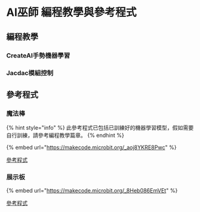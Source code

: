 # AI巫師 編程教學與參考程式

## 編程教學

### CreateAI手勢機器學習

### Jacdac模組控制

## 參考程式

### 魔法棒

{% hint style="info" %}
此參考程式已包括已訓練好的機器學習模型，假如需要自行訓練，請參考編程教學篇章。
{% endhint %}

{% embed url="https://makecode.microbit.org/_aoj8YKRE8Pwc" %}

[參考程式](https://makecode.microbit.org/_aoj8YKRE8Pwc)

### 展示板

{% embed url="https://makecode.microbit.org/_8Heb086EmVEt" %}

[參考程式](https://makecode.microbit.org/_8Heb086EmVEt)
